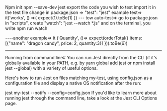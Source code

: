 Npm init
npm --save-dev jest
export the code you wish to test
import it in the test file
change in package.json => "test": "jest"
example test=>
it('works', () =>{
expect(1).toBe(1)
})
--- tow auto-test=>
go to package.josn
in "scripts", create "watch": "jest --watch \*.js"
and on the terminal, you write npm run watch

----another example=>
it ('Quantity', ()=>
expect(orderTotal({
items:[{"name": "dragon candy", price: 2, quantity:3}]
})).toBe(6))

---

Running from command line#
You can run Jest directly from the CLI (if it's globally available in your PATH, e.g. by yarn global add jest or npm install jest --global) with a variety of useful options.

Here's how to run Jest on files matching my-test, using config.json as a configuration file and display a native OS notification after the run:

jest my-test --notify --config=config.json
If you'd like to learn more about running jest through the command line, take a look at the Jest CLI Options page.
